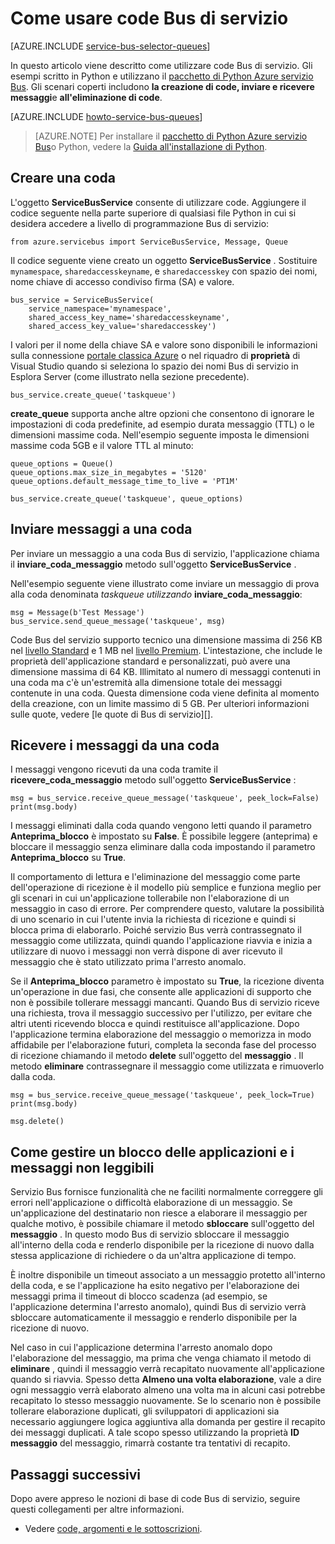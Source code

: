 <properties 
    pageTitle="Come utilizzare code Bus di servizio con Python | Microsoft Azure" 
    description="Informazioni sull'utilizzo di Python Code Bus di servizio Azure." 
    services="service-bus" 
    documentationCenter="python" 
    authors="sethmanheim" 
    manager="timlt" 
    editor=""/>

<tags 
    ms.service="service-bus" 
    ms.workload="na" 
    ms.tgt_pltfrm="na" 
    ms.devlang="python" 
    ms.topic="article" 
    ms.date="09/21/2016" 
    ms.author="sethm;lmazuel"/>


# <a name="how-to-use-service-bus-queues"></a>Come usare code Bus di servizio

[AZURE.INCLUDE [service-bus-selector-queues](../../includes/service-bus-selector-queues.md)]

In questo articolo viene descritto come utilizzare code Bus di servizio. Gli esempi scritto in Python e utilizzano il [pacchetto di Python Azure servizio Bus][]. Gli scenari coperti includono **la creazione di code, inviare e ricevere messaggi**e **all'eliminazione di code**.

[AZURE.INCLUDE [howto-service-bus-queues](../../includes/howto-service-bus-queues.md)]

> [AZURE.NOTE] Per installare il [pacchetto di Python Azure servizio Bus][]o Python, vedere la [Guida all'installazione di Python](../python-how-to-install.md).

## <a name="create-a-queue"></a>Creare una coda

L'oggetto **ServiceBusService** consente di utilizzare code. Aggiungere il codice seguente nella parte superiore di qualsiasi file Python in cui si desidera accedere a livello di programmazione Bus di servizio:

```
from azure.servicebus import ServiceBusService, Message, Queue
```

Il codice seguente viene creato un oggetto **ServiceBusService** . Sostituire `mynamespace`, `sharedaccesskeyname`, e `sharedaccesskey` con spazio dei nomi, nome chiave di accesso condiviso firma (SA) e valore.

```
bus_service = ServiceBusService(
    service_namespace='mynamespace',
    shared_access_key_name='sharedaccesskeyname',
    shared_access_key_value='sharedaccesskey')
```

I valori per il nome della chiave SA e valore sono disponibili le informazioni sulla connessione [portale classica Azure][] o nel riquadro di **proprietà** di Visual Studio quando si seleziona lo spazio dei nomi Bus di servizio in Esplora Server (come illustrato nella sezione precedente).

```
bus_service.create_queue('taskqueue')
```

**create_queue** supporta anche altre opzioni che consentono di ignorare le impostazioni di coda predefinite, ad esempio durata messaggio (TTL) o le dimensioni massime coda. Nell'esempio seguente imposta le dimensioni massime coda 5GB e il valore TTL al minuto:

```
queue_options = Queue()
queue_options.max_size_in_megabytes = '5120'
queue_options.default_message_time_to_live = 'PT1M'

bus_service.create_queue('taskqueue', queue_options)
```

## <a name="send-messages-to-a-queue"></a>Inviare messaggi a una coda

Per inviare un messaggio a una coda Bus di servizio, l'applicazione chiama il **inviare\_coda\_messaggio** metodo sull'oggetto **ServiceBusService** .

Nell'esempio seguente viene illustrato come inviare un messaggio di prova alla coda denominata *taskqueue utilizzando* **inviare\_coda\_messaggio**:

```
msg = Message(b'Test Message')
bus_service.send_queue_message('taskqueue', msg)
```

Code Bus del servizio supporto tecnico una dimensione massima di 256 KB nel [livello Standard](service-bus-premium-messaging.md) e 1 MB nel [livello Premium](service-bus-premium-messaging.md). L'intestazione, che include le proprietà dell'applicazione standard e personalizzati, può avere una dimensione massima di 64 KB. Illimitato al numero di messaggi contenuti in una coda ma c'è un'estremità alla dimensione totale dei messaggi contenute in una coda. Questa dimensione coda viene definita al momento della creazione, con un limite massimo di 5 GB. Per ulteriori informazioni sulle quote, vedere [le quote di Bus di servizio][].

## <a name="receive-messages-from-a-queue"></a>Ricevere i messaggi da una coda

I messaggi vengono ricevuti da una coda tramite il **ricevere\_coda\_messaggio** metodo sull'oggetto **ServiceBusService** :

```
msg = bus_service.receive_queue_message('taskqueue', peek_lock=False)
print(msg.body)
```

I messaggi eliminati dalla coda quando vengono letti quando il parametro **Anteprima\_blocco** è impostato su **False**. È possibile leggere (anteprima) e bloccare il messaggio senza eliminare dalla coda impostando il parametro **Anteprima\_blocco** su **True**.

Il comportamento di lettura e l'eliminazione del messaggio come parte dell'operazione di ricezione è il modello più semplice e funziona meglio per gli scenari in cui un'applicazione tollerabile non l'elaborazione di un messaggio in caso di errore. Per comprendere questo, valutare la possibilità di uno scenario in cui l'utente invia la richiesta di ricezione e quindi si blocca prima di elaborarlo. Poiché servizio Bus verrà contrassegnato il messaggio come utilizzata, quindi quando l'applicazione riavvia e inizia a utilizzare di nuovo i messaggi non verrà dispone di aver ricevuto il messaggio che è stato utilizzato prima l'arresto anomalo.

Se il **Anteprima\_blocco** parametro è impostato su **True**, la ricezione diventa un'operazione in due fasi, che consente alle applicazioni di supporto che non è possibile tollerare messaggi mancanti. Quando Bus di servizio riceve una richiesta, trova il messaggio successivo per l'utilizzo, per evitare che altri utenti ricevendo blocca e quindi restituisce all'applicazione. Dopo l'applicazione termina elaborazione del messaggio o memorizza in modo affidabile per l'elaborazione futuri, completa la seconda fase del processo di ricezione chiamando il metodo **delete** sull'oggetto del **messaggio** . Il metodo **eliminare** contrassegnare il messaggio come utilizzata e rimuoverlo dalla coda.

```
msg = bus_service.receive_queue_message('taskqueue', peek_lock=True)
print(msg.body)

msg.delete()
```

## <a name="how-to-handle-application-crashes-and-unreadable-messages"></a>Come gestire un blocco delle applicazioni e i messaggi non leggibili

Servizio Bus fornisce funzionalità che ne faciliti normalmente correggere gli errori nell'applicazione o difficoltà elaborazione di un messaggio. Se un'applicazione del destinatario non riesce a elaborare il messaggio per qualche motivo, è possibile chiamare il metodo **sbloccare** sull'oggetto del **messaggio** . In questo modo Bus di servizio sbloccare il messaggio all'interno della coda e renderlo disponibile per la ricezione di nuovo dalla stessa applicazione di richiedere o da un'altra applicazione di tempo.

È inoltre disponibile un timeout associato a un messaggio protetto all'interno della coda, e se l'applicazione ha esito negativo per l'elaborazione dei messaggi prima il timeout di blocco scadenza (ad esempio, se l'applicazione determina l'arresto anomalo), quindi Bus di servizio verrà sbloccare automaticamente il messaggio e renderlo disponibile per la ricezione di nuovo.

Nel caso in cui l'applicazione determina l'arresto anomalo dopo l'elaborazione del messaggio, ma prima che venga chiamato il metodo di **eliminare** , quindi il messaggio verrà recapitato nuovamente all'applicazione quando si riavvia. Spesso detta **Almeno una volta elaborazione**, vale a dire ogni messaggio verrà elaborato almeno una volta ma in alcuni casi potrebbe recapitato lo stesso messaggio nuovamente. Se lo scenario non è possibile tollerare elaborazione duplicati, gli sviluppatori di applicazioni sia necessario aggiungere logica aggiuntiva alla domanda per gestire il recapito dei messaggi duplicati. A tale scopo spesso utilizzando la proprietà **ID messaggio** del messaggio, rimarrà costante tra tentativi di recapito.

## <a name="next-steps"></a>Passaggi successivi

Dopo avere appreso le nozioni di base di code Bus di servizio, seguire questi collegamenti per altre informazioni.

-   Vedere [code, argomenti e le sottoscrizioni][].

[Portale classica Azure]: https://manage.windowsazure.com
[Pacchetto di Python Azure servizio Bus]: https://pypi.python.org/pypi/azure-servicebus  
[Code, argomenti e le sottoscrizioni]: service-bus-queues-topics-subscriptions.md
[Quote di Bus di servizio]: service-bus-quotas.md
 
